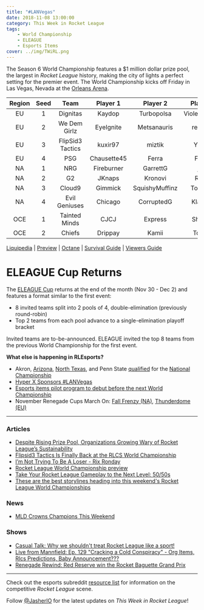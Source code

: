 ```yaml
---
title: "#LANVegas"
date: 2018-11-08 13:00:00
category: This Week in Rocket League
tags:
    - World Championship
    - ELEAGUE
    - Esports Items
cover: ../img/TWiRL.png
---
```


The Season 6 World Championship features a \$1 million dollar prize pool, the largest in _Rocket League_ history, making the city of lights a perfect setting for the premier event. The World Championship kicks off Friday in Las Vegas, Nevada at the [Orleans Arena](https://www.orleansarena.com/).

| Region | Seed |       Team       |  Player 1   |    Player 2    |   Player 3   |
| :----: | :--: | :--------------: | :---------: | :------------: | :----------: |
|   EU   |  1   |     Dignitas     |   Kaydop    |   Turbopolsa   | ViolentPanda |
|   EU   |  2   |   We Dem Girlz   |  EyeIgnite  |  Metsanauris   |    remkoe    |
|   EU   |  3   | FlipSid3 Tactics |   kuxir97   |     miztik     |    Yukeo     |
|   EU   |  4   |       PSG        | Chausette45 |     Ferra      |    Fruity    |
|   NA   |  1   |       NRG        | Fireburner  |    GarrettG    |     jstn     |
|   NA   |  2   |        G2        |   JKnaps    |    Kronovi     |    Rizzo     |
|   NA   |  3   |      Cloud9      |   Gimmick   | SquishyMuffinz |   Torment    |
|   NA   |  4   |  Evil Geniuses   |   Chicago   |   CorruptedG   |   Klassux    |
|  OCE   |  1   |  Tainted Minds   |    CJCJ     |    Express     |    Shadey    |
|  OCE   |  2   |      Chiefs      |   Drippay   |     Kamii      |    Torsos    |

[Liquipedia](https://liquipedia.net/rocketleague/Rocket_League_Championship_Series/Season_6) | [Preview](https://www.rocketleagueesports.com/news/rlcs-world-championship-this-weekend-/) | [Octane](https://octane.gg/event/rlcs-season-six-world-championship) | [Survival Guide](https://www.rocketleagueesports.com/news/rlcs-season-6-world-championship-survival-guide-/) | [Viewers Guide](https://www.reddit.com/r/RocketLeague/comments/9uqmjl/a_guide_to_watch_the_rlcs_s6_world_championship/)

# ELEAGUE Cup Returns

The [ELEAGUE Cup](https://www.eleague.com/rocketleague-2018/news/eleague-cup-rocket-league-2018) returns at the end of the month (Nov 30 - Dec 2) and features a format similar to the first event:

-   8 invited teams split into 2 pools of 4, double-elimination (previously round-robin)
-   Top 2 teams from each pool advance to a single-elimination playoff bracket

Invited teams are to-be-announced. ELEAGUE invited the top 8 teams from the previous World Championship for the first event.

**What else is happening in RLEsports?**

-   Akron, [Arizona](https://twitter.com/RLEsports/status/1060023422703538176), [North Texas](https://twitter.com/RLEsports/status/1059971884228456448), and Penn State [qualified](https://www.twitch.tv/videos/332566552) for the [National Championship](https://www.rocketleagueesports.com/news/crl-national-championship-tickets-on-sale-now-/)
-   [Hyper X Sponsors #LANVegas](https://twitter.com/RLEsports/status/1060266786463993856)
-   [Esports items pilot program to debut before the next World Championship](https://www.rocketleagueesports.com/news/let-s-talk----esports-org-items/)
-   November Renegade Cups March On: [Fall Frenzy (NA)](https://smash.gg/tournament/fall-frenzy/events), [Thunderdome (EU)](https://smash.gg/tournament/rocketeers-thunderdome/events)

---

### Articles

-   [Despite Rising Prize Pool, Organizations Growing Wary of Rocket League’s Sustainability](https://esportsobserver.com/rocket-league-revenue-share/)
-   [Flipsid3 Tactics Is Finally Back at the RLCS World Championship](https://ginx.tv/rocket-league/flipsid3-tactics-finally-back-rlcs-world-championship/)
-   [I’m Not Trying To Be A Loser - Rix Ronday](https://www.theplayerslobby.com/2979/im-not-trying-loser-rix-ronday-method-rocket-league/)
-   [Rocket League World Championship preview](http://www.espn.com/esports/story/_/id/25216810/rocket-league-world-championship-preview)
-   [Take Your Rocket League Gameplay to the Next Level: 50/50s](http://dignitas.gg/articles/blogs/rocket-league/12854/take-your-rocket-league-gameplay-to-the-next-level-5050s)
-   [These are the best storylines heading into this weekend's Rocket League World Championships](https://www.destructoid.com/these-are-the-best-storylines-heading-into-this-weekend-s-rocket-league-world-championships-530053.phtml?utm_source=dlvr.it&utm_medium=twitter)

### News

-   [MLD Crowns Champions This Weekend](https://twitter.com/MLDoubles/status/1059449745817722880)

### Shows

-   [Casual Talk: Why we shouldn't treat Rocket League like a sport!](https://www.youtube.com/watch?v=A_wqcPAiXi0)
-   [Live from Mannfield: Ep. 129 "Cracking a Cold Conspiracy" - Org Items, Rlcs Predictions, Baby Announcement???](http://www.lfmannfield.com/episodes/2018/11/7/ep-129-cracking-a-cold-conspiracy-org-items-rlcs-predictions-baby-announcement)
-   [Renegade Rewind: Red Reserve win the Rocket Baguette Grand Prix](https://www.youtube.com/watch?v=3nCKpau2m3s)

---

Check out the esports subreddit [resource list](https://www.reddit.com/r/RocketLeagueEsports/wiki/links) for information on the competitive _Rocket League_ scene.

Follow [@JasherIO](https://twitter.com/JasherIO) for the latest updates on _This Week in Rocket League_!
